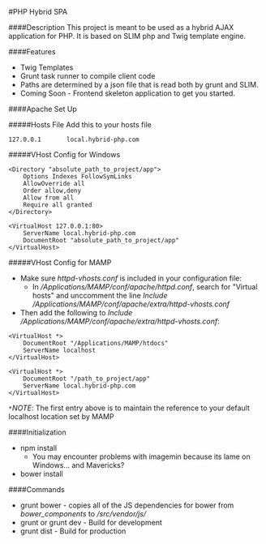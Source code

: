 #PHP Hybrid SPA

####Description
This project is meant to be used as a hybrid AJAX application for PHP. It is based on SLIM php and Twig template engine.

####Features
- Twig Templates
- Grunt task runner to compile client code
- Paths are determined by a json file that is read both by grunt and SLIM.
- Coming Soon - Frontend skeleton application to get you started.


####Apache Set Up

#####Hosts File
Add this to your hosts file

```127.0.0.1       local.hybrid-php.com```

#####VHost Config for Windows

```
<Directory "absolute_path_to_project/app">
    Options Indexes FollowSymLinks
    AllowOverride all
    Order allow,deny
    Allow from all
    Require all granted
</Directory>

<VirtualHost 127.0.0.1:80>
    ServerName local.hybrid-php.com
    DocumentRoot "absolute_path_to_project/app"
</VirtualHost>

```

#####VHost Config for MAMP
- Make sure *httpd-vhosts.conf* is included in your configuration file:
  - In */Applications/MAMP/conf/apache/httpd.conf*, search for "Virtual hosts" and unccomment the line *Include /Applications/MAMP/conf/apache/extra/httpd-vhosts.conf*
- Then add the following to *Include /Applications/MAMP/conf/apache/extra/httpd-vhosts.conf*:

```
<VirtualHost *>
    DocumentRoot "/Applications/MAMP/htdocs"
    ServerName localhost
</VirtualHost>

<VirtualHost *>
    DocumentRoot "/path_to_project/app"
    ServerName local.hybrid-php.com
</VirtualHost>

```

`*`*NOTE*: The first entry above is to maintain the reference to your default localhost location set by MAMP


####Initialization
- npm install
  - You may encounter problems with imagemin because its lame on Windows... and Mavericks?
- bower install


####Commands

- grunt bower - copies all of the JS dependencies for bower from *bower_components* to */src/vendor/js/*
- grunt or grunt dev - Build for development
- grunt dist - Build for production

